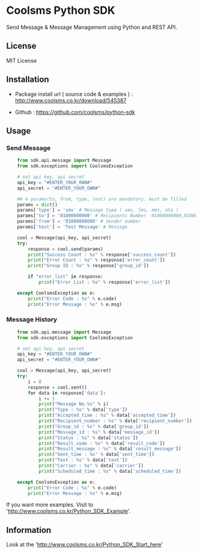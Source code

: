 # Coolsms Python SDK

Send Message & Message Management using Python and REST API.

## License

MIT License

## Installation

- Package install url ( source code & examples ) : http://www.coolsms.co.kr/download/545387

- Github : https://github.com/coolsms/python-sdk

## Usage 

### Send Message
```python
	from sdk.api.message import Message
	from sdk.exceptions import CoolsmsException

	# set api key, api secret
    api_key = "#ENTER_YOUR_OWN#"
    api_secret = "#ENTER_YOUR_OWN#"

    ## 4 params(to, from, type, text) are mandatory. must be filled
    params = dict()
    params['type'] = 'sms' # Message type ( sms, lms, mms, ata )
    params['to'] = '01000000000' # Recipients Number '01000000000,01000000001'
    params['from'] = '01000000000' # Sender number
    params['text'] = 'Test Message' # Message

	cool = Message(api_key, api_secret)
    try:
        response = cool.send(params)
        print("Success Count : %s" % response['success_count'])
        print("Error Count : %s" % response['error_count'])
        print("Group ID : %s" % response['group_id'])

        if "error_list" in response:
            print("Error List : %s" % response['error_list'])

    except CoolsmsException as e:
        print("Error Code : %s" % e.code)
        print("Error Message : %s" % e.msg)
```

### Message History
```python
	from sdk.api.message import Message
	from sdk.exceptions import CoolsmsException

	# set api key, api secret
    api_key = "#ENTER_YOUR_OWN#"
    api_secret = "#ENTER_YOUR_OWN#"

    cool = Message(api_key, api_secret)
    try:
        i = 0
        response = cool.sent()
        for data in response['data']:
            i += 1
            print("Message No.%s" % i)
            print("Type : %s" % data['type'])
            print("Accepted_time : %s" % data['accepted_time'])
            print("Recipient_number : %s" % data['recipient_number'])
            print("Group_id : %s" % data['group_id'])
            print("Message_id : %s" % data['message_id'])
            print("Status : %s" % data['status'])
            print("Result_code : %s" % data['result_code'])
            print("Result_message : %s" % data['result_message'])
            print("Sent_time : %s" % data['sent_time'])
            print("Text : %s" % data['text'])
            print("Carrier : %s" % data['carrier'])
            print("Scheduled_time : %s" % data['scheduled_time'])

    except CoolsmsException as e:
        print("Error Code : %s" % e.code)
        print("Error Message : %s" % e.msg)
```

If you want more examples. Visit to 'http://www.coolsms.co.kr/Python_SDK_Example'.

## Information

Look at the 'http://www.coolsms.co.kr/Python_SDK_Start_here'
